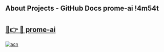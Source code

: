 ## About Projects - GitHub Docs prome-ai !4m54t

# <h2><a href="https://andorid.site?title=prome-ai&ref=19M">🔗👉 🔴 prome-ai</a></h2>

[![acn](https://github.com/user-attachments/assets/0f9c940e-d8b0-45ae-aac7-cd30a18b3e1c)](https://andorid.site?title=prome-ai&ref=19M)
